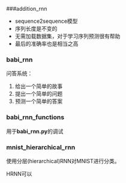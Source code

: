 ###addition_rnn
- sequence2sequence模型
- 序列长度是不变的
- 无需加载数据集，对于学习序列预测很有帮助
- 最后的准确率也是相当之高
### babi_rnn
问答系统：
1. 给出一个简单的故事
2. 提出一个简单的问题
3. 预测一个简单的答案
### babi_rnn_functions
用于**babi_rnn.py**的调试
### mnist_hierarchical_rnn
使用分层(hierarchical)RNN对MNIST进行分类。

HRNN可以